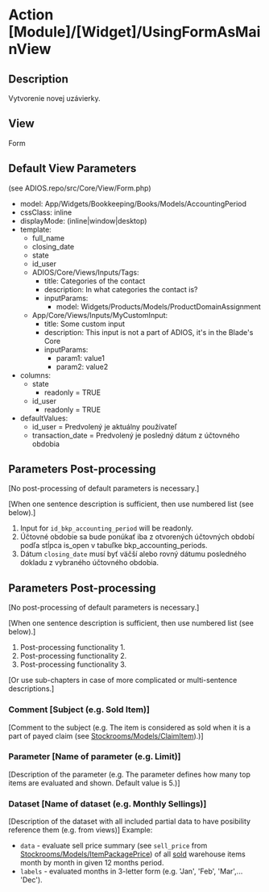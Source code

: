 # Action [Module]/[Widget]/UsingFormAsMainView

## Description

Vytvorenie novej uzávierky.

## View

Form

## Default View Parameters

(see ADIOS.repo/src/Core/View/Form.php)

* model: App/Widgets/Bookkeeping/Books/Models/AccountingPeriod
* cssClass: inline
* displayMode: (inline|window|desktop)
* template:
  * full_name
  * closing_date
  * state
  * id_user
  * ADIOS/Core/Views/Inputs/Tags:
    * title: Categories of the contact
    * description: In what categories the contact is?
    * inputParams:
      * model: Widgets/Products/Models/ProductDomainAssignment
  * App/Core/Views/Inputs/MyCustomInput:
    * title: Some custom input
    * description: This input is not a part of ADIOS, it's in the Blade's Core
    * inputParams:
      * param1: value1
      * param2: value2
* columns:
  * state
    * readonly = TRUE
  * id_user
    * readonly = TRUE
* defaultValues:
  * id_user = Predvolený je aktuálny používateľ
  * transaction_date = Predvolený je posledný dátum z účtovného obdobia

## Parameters Post-processing

[No post-processing of default parameters is necessary.]

[When one sentence description is sufficient, then use numbered list (see below).]
  1. Input for `id_bkp_accounting_period` will be readonly.
  2. Účtovné obdobie sa bude ponúkať iba z otvorených účtovných období podľa stĺpca is_open v tabuľke bkp_accounting_periods.
  3. Dátum `closing_date` musí byť väčší alebo rovný dátumu posledného dokladu z vybraného účtovného obdobia.

## Parameters Post-processing

[No post-processing of default parameters is necessary.]

[When one sentence description is sufficient, then use numbered list (see below).]
1. Post-processing functionality 1. 
2. Post-processing functionality 2.
3. Post-processing functionality 3.

[Or use sub-chapters in case of more complicated or multi-sentence descriptions.]
### Comment [Subject (e.g. Sold Item)]
[Comment to the subject (e.g. The item is considered as sold when it is a part of payed claim (see [Stockrooms/Models/ClaimItem](./../../Stockrooms/Models/ClaimItem.md)).)]

### Parameter [Name of parameter (e.g. Limit)]
[Description of the parameter (e.g. The parameter defines how many top items are evaluated and shown. Default value is 5.)]

### Dataset [Name of dataset (e.g. Monthly Sellings)]
[Description of the dataset with all included partial data to have posibility reference them (e.g. from views)]
Example:
* `data` - evaluate sell price summary (see `sell_price` from [Stockrooms/Models/ItemPackagePrice](./../../Stockrooms/Models/ItemPackagePrice.md)) of all [sold](#comment-sold-item) warehouse items month by month in given 12 months period.
* `labels` - evaluated months in 3-letter form (e.g. 'Jan', 'Feb', 'Mar',... 'Dec').